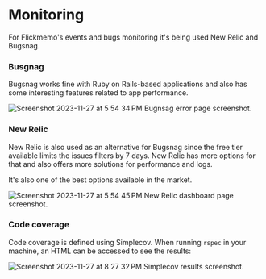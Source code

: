 # Monitoring

For Flickmemo's events and bugs monitoring it's being used New Relic and Bugsnag.

### Busgnag

Bugsnag works fine with Ruby on Rails-based applications and also has some interesting features related to app performance.

![Screenshot 2023-11-27 at 5 54 34 PM](https://github.com/LuizKraisch/flickmemo-api/assets/54246850/65440a58-4a45-44ef-a507-925f5ec18010)
Bugnsag error page screenshot.

### New Relic

New Relic is also used as an alternative for Bugsnag since the free tier available limits the issues filters by 7 days. New Relic has more
options for that and also offers more solutions for performance and logs.

It's also one of the best options available in the market.

![Screenshot 2023-11-27 at 5 54 45 PM](https://github.com/LuizKraisch/flickmemo-api/assets/54246850/86bc5e9c-93ad-4c34-8a40-3f4b60199f90)
New Relic dashboard page screenshot.

### Code coverage

Code coverage is defined using Simplecov. When running `rspec` in your machine, an HTML can be accessed to see the results:

![Screenshot 2023-11-27 at 8 27 32 PM](https://github.com/LuizKraisch/flickmemo-api/assets/54246850/02b0b850-85cb-4c9d-81af-2a3a9af20b44)
Simplecov results screenshot.

